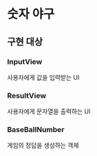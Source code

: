 # 숫자 야구
## 구현 대상
### InputView
사용자에게 값을 입력받는 UI

### ResultView
사용자에게 문자열을 출력하는 UI

### BaseBallNumber
게임의 정답을 생성하는 객체